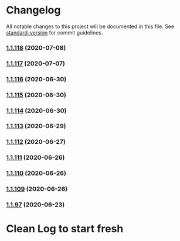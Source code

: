 # Changelog

All notable changes to this project will be documented in this file. See [standard-version](https://github.com/conventional-changelog/standard-version) for commit guidelines.

### [1.1.118](https://github.com/yegobox/flipper/compare/v1.1.117...v1.1.118) (2020-07-08)

### [1.1.117](https://github.com/yegobox/flipper/compare/v1.1.116...v1.1.117) (2020-07-07)

### [1.1.116](https://github.com/yegobox/flipper/compare/v1.1.115...v1.1.116) (2020-06-30)

### [1.1.115](https://github.com/yegobox/flipper/compare/v1.1.114...v1.1.115) (2020-06-30)

### [1.1.114](https://github.com/yegobox/flipper/compare/v1.1.112...v1.1.114) (2020-06-30)

### [1.1.113](https://github.com/yegobox/flipper/compare/v1.1.112...v1.1.113) (2020-06-29)

### [1.1.112](https://github.com/yegobox/flipper/compare/v1.1.111...v1.1.112) (2020-06-27)

### [1.1.111](https://github.com/yegobox/flipper/compare/v1.1.108...v1.1.111) (2020-06-26)

### [1.1.110](https://github.com/yegobox/flipper/compare/v1.1.108...v1.1.110) (2020-06-26)

### [1.1.109](https://github.com/yegobox/flipper/compare/v1.1.107...v1.1.109) (2020-06-26)

### [1.1.97](https://github.com/yegobox/flipper/compare/v1.1.96...v1.1.97) (2020-06-23)

# Clean Log to start fresh
